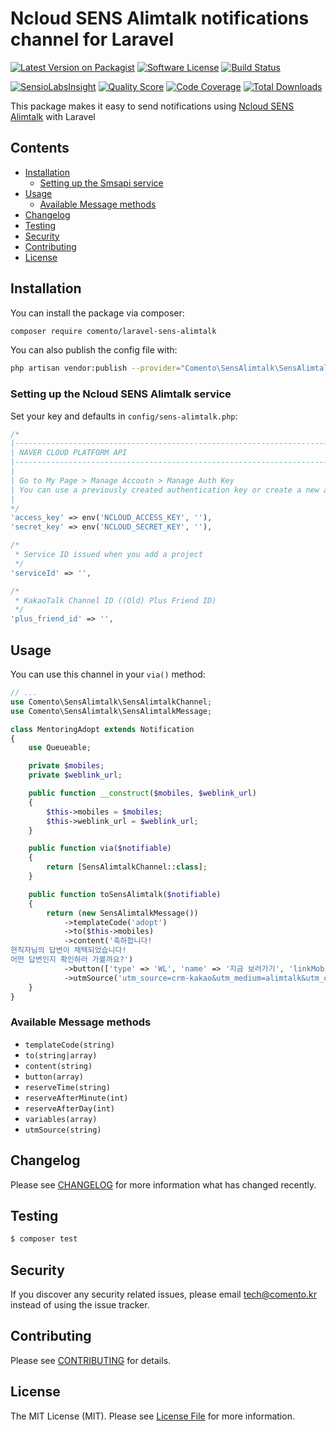 # Ncloud SENS Alimtalk notifications channel for Laravel

[![Latest Version on Packagist](https://img.shields.io/packagist/v/laravel-notification-channels/:package_name.svg?style=flat-square)](https://packagist.org/packages/laravel-notification-channels/:package_name)
[![Software License](https://img.shields.io/badge/license-MIT-brightgreen.svg?style=flat-square)](LICENSE.md)
[![Build Status](https://img.shields.io/travis/laravel-notification-channels/:package_name/master.svg?style=flat-square)](https://travis-ci.org/laravel-notification-channels/:package_name)
<!--[![StyleCI](https://styleci.io/repos/:style_ci_id/shield)](https://styleci.io/repos/:style_ci_id)-->
[![SensioLabsInsight](https://img.shields.io/sensiolabs/i/:sensio_labs_id.svg?style=flat-square)](https://insight.sensiolabs.com/projects/:sensio_labs_id)
[![Quality Score](https://img.shields.io/scrutinizer/g/laravel-notification-channels/:package_name.svg?style=flat-square)](https://scrutinizer-ci.com/g/laravel-notification-channels/:package_name)
[![Code Coverage](https://img.shields.io/scrutinizer/coverage/g/laravel-notification-channels/:package_name/master.svg?style=flat-square)](https://scrutinizer-ci.com/g/laravel-notification-channels/:package_name/?branch=master)
[![Total Downloads](https://img.shields.io/packagist/dt/laravel-notification-channels/:package_name.svg?style=flat-square)](https://packagist.org/packages/laravel-notification-channels/:package_name)

This package makes it easy to send notifications using [Ncloud SENS Alimtalk](https://docs.ncloud.com/ko/sens/sens-1-5.html) with Laravel

## Contents

- [Installation](#installation)
    - [Setting up the Smsapi service](#setting-up-the-smsapi-service)
- [Usage](#usage)
    - [Available Message methods](#available-message-methods)
- [Changelog](#changelog)
- [Testing](#testing)
- [Security](#security)
- [Contributing](#contributing)
- [License](#license)


## Installation

You can install the package via composer:

```bash
composer require comento/laravel-sens-alimtalk
```

You can also publish the config file with:

```bash
php artisan vendor:publish --provider="Comento\SensAlimtalk\SensAlimtalkServiceProvider"
```

### Setting up the Ncloud SENS Alimtalk service

Set your key and defaults in `config/sens-alimtalk.php`:

```php
/*
|--------------------------------------------------------------------------
| NAVER CLOUD PLATFORM API
|--------------------------------------------------------------------------
|
| Go to My Page > Manage Accoutn > Manage Auth Key
| You can use a previously created authentication key or create a new api authentication key.
|
*/
'access_key' => env('NCLOUD_ACCESS_KEY', ''),
'secret_key' => env('NCLOUD_SECRET_KEY', ''),

/*
 * Service ID issued when you add a project
 */
'serviceId' => '',

/*
 * KakaoTalk Channel ID ((Old) Plus Friend ID)
 */
'plus_friend_id' => '',
```

## Usage

You can use this channel in your `via()` method:

```php
// ...
use Comento\SensAlimtalk\SensAlimtalkChannel;
use Comento\SensAlimtalk\SensAlimtalkMessage;

class MentoringAdopt extends Notification
{
    use Queueable;

    private $mobiles;
    private $weblink_url;

    public function __construct($mobiles, $weblink_url)
    {
        $this->mobiles = $mobiles;
        $this->weblink_url = $weblink_url;
    }

    public function via($notifiable)
    {
        return [SensAlimtalkChannel::class];
    }

    public function toSensAlimtalk($notifiable)
    {
        return (new SensAlimtalkMessage())
            ->templateCode('adopt')
            ->to($this->mobiles)
            ->content('축하합니다!
현직자님의 답변이 채택되었습니다!
어떤 답변인지 확인하러 가볼까요?')
            ->button(['type' => 'WL', 'name' => '지금 보러가기', 'linkMobile' => $this->weblink_url, 'linkPc' => $this->weblink_url])
            ->utmSource('utm_source=crm-kakao&utm_medium=alimtalk&utm_campaign=mentoring-adopt&utm_term=지금 보러가기&utm_content=');
    }
}
```

### Available Message methods

* `templateCode(string)`
* `to(string|array)`
* `content(string)`
* `button(array)`
* `reserveTime(string)`
* `reserveAfterMinute(int)`
* `reserveAfterDay(int)`
* `variables(array)`
* `utmSource(string)`

## Changelog

Please see [CHANGELOG](CHANGELOG.md) for more information what has changed recently.

## Testing

``` bash
$ composer test
```

## Security

If you discover any security related issues, please email tech@comento.kr instead of using the issue tracker.

## Contributing

Please see [CONTRIBUTING](CONTRIBUTING.md) for details.

## License

The MIT License (MIT). Please see [License File](LICENSE.md) for more information.
